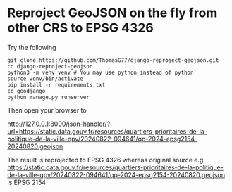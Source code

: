 # Reproject GeoJSON on the fly from other CRS to EPSG 4326

Try the following

```
git clone https://github.com/ThomasG77/django-reproject-geojson.git
cd django-reproject-geojson
python3 -m venv venv # You may use python instead of python
source venv/bin/activate
pip install -r requirements.txt
cd geodjango
python manage.py runserver
```

Then open your browser to

http://127.0.0.1:8000/json-handler/?url=https://static.data.gouv.fr/resources/quartiers-prioritaires-de-la-politique-de-la-ville-qpv/20240822-094641/qp-2024-epsg2154-20240820.geojson

The result is reprojected to EPSG 4326 whereas original source e.g https://static.data.gouv.fr/resources/quartiers-prioritaires-de-la-politique-de-la-ville-qpv/20240822-094641/qp-2024-epsg2154-20240820.geojson is EPSG 2154 
